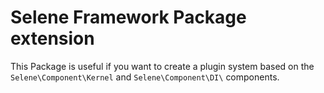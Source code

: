 # Selene Framework Package extension

This Package is useful if you want to create a plugin system based on the
`Selene\Component\Kernel` and  `Selene\Component\DI\` components.
